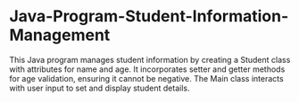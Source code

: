 # Java-Program-Student-Information-Management
This Java program manages student information by creating a Student class with attributes for name and age. It incorporates setter and getter methods for age validation, ensuring it cannot be negative. The Main class interacts with user input to set and display student details.
